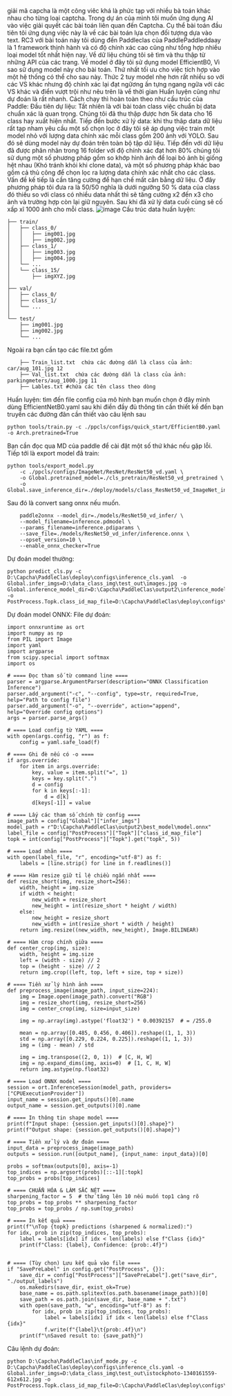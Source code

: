 giải mã capcha là một công viêc khá là phức tạp với nhiều bà toán khác nhau cho từng loại captcha. Trong dự án của mình tôi muốn ứng dụng AI vào việc giải quyết các bài toán liên quan đến Captcha. Cụ thể bài toán đầu tiên tôi ứng dụng việc này là về các bài toán lựa chọn đối tượng dựa vào text. RC3 với bài toán này tôi dùng đến Paddleclas của PaddlePaddleddaay là 1 framework thịnh hành và có độ chính xác cao cũng như tổng hợp nhiều loại model tốt nhất hiện nay.
Về dữ liệu chúng tôi sẽ tìm và thu thập từ những API của các trang. Về model ở đây tôi sử dụng model EfficientB0, Vì sao sử dụng model này cho bài toán. Thứ nhất tối ưu cho việc tích hợp vào một hệ thống có thể cho sau này. Thức 2 tuy model nhẹ hơn rất nhiều so với các VS khác nhưng độ chính xác lại đạt ngữơng ấn tựng ngang ngữa với các VS khác và điển vượt trội như nêu trên là về thời gian Huấn luyện cũng như dự đoán là rất nhanh.
Cách chạy thì hoàn toàn theo như cấu trúc của Paddle:
Đầu tiên dự liệu:
Tất nhiên là với bài toán class việc chuẩn bị data chuẩn xác là quan trọng. Chúng tôi đã thu thập được hơn 5k data cho 16 class hay xuất hiện nhất. Tiếp đến bước xử lý data: khi thu thâp data dữ liệu rất tạp nham yêu cầu một số chọn lọc ở đây tôi sẽ áp dụng việc train một model nhỏ với lượng data chính xác mỗi class gồm 200 ảnh với YOLO. Sau đó sẽ dùng model này dự đoán trên toàn bộ tập dữ liệu. Tiếp đến với dữ liệu đã được phân nhãn trong 16 folder với độ chính xác đạt hơn 80% chúng tôi sử dụng một số phương pháp gồm so khớp hình ảnh để loại bỏ ảnh bị giống hệt nhau (Khó tránh khỏi khi clone data), và một số phương pháp khác bao gồm cả thủ công để chọn lọc ra lượng data chính xác nhất cho các class. Vấn đề kế tiếp là cần tăng cường để hạn chế mất cân bằng dữ liệu. Ở đây phương pháp tôi đưa ra là 50/50 nghĩa là dưới ngưỡng 50 % data của class đó thiếu so với class có nhiều data nhất thì sẽ tăng cường x2 đến x3 cho ảnh và trường hợp còn lại giữ nguyên. Sau khi đã xử lý data cuối cùng sẽ cố xấp xĩ 1000 ảnh cho mỗi class.
![image](https://github.com/user-attachments/assets/d0a8e0d5-f6b0-43f8-a8c5-53a344f29ae4)
Cấu trúc data huấn luyện:
```dataset/
├── train/
│   ├── class_0/
│   │   ├── img001.jpg
│   │   ├── img002.jpg
│   ├── class_1/
│   │   ├── img003.jpg
│   │   ├── img004.jpg
│   └── ...
│   └── class_15/
│       ├── imgXYZ.jpg
│
├── val/
│   ├── class_0/
│   ├── class_1/
│   └── ...
│
└── test/
    ├── img001.jpg
    ├── img002.jpg
    └── ...
```
Ngoài ra bạn cần tạo các file.txt gồm
```
    ├── Train_list.txt  chứa các đường dẫn là class của ảnh: car/aug_101.jpg 12
    ├── Val_list.txt  chứa các đường dẫn là class của ảnh: parkingmeters/aug_1000.jpg 11
    ├── Lables.txt #chứa các tên class theo dòng
```

Huấn luyện:
tìm đến file config của mô hình bạn muốn chọn ở đây mình dùng EfficientNetB0.yaml 
sau khi điền đầy đủ thông tin cần thiết kế đến bạn truyền các đường đãn cần thiết vào câu lệnh sau 
```
python tools/train.py -c ./ppcls/configs/quick_start/EfficientB0.yaml -o Arch.pretrained=True
```
Bạn cần đọc qua MD của paddle để cài đặt một số thứ khác nếu gặp lỗi.
Tiếp tới là export model đã train:
```
python tools/export_model.py
    -c ./ppcls/configs/ImageNet/ResNet/ResNet50_vd.yaml \
    -o Global.pretrained_model=./cls_pretrain/ResNet50_vd_pretrained \
    -o Global.save_inference_dir=./deploy/models/class_ResNet50_vd_ImageNet_infer
```
Sau đó là convert sang onnx nếu muốn. 
```
    paddle2onnx --model_dir=./models/ResNet50_vd_infer/ \
    --model_filename=inference.pdmodel \
    --params_filename=inference.pdiparams \
    --save_file=./models/ResNet50_vd_infer/inference.onnx \
    --opset_version=10 \
    --enable_onnx_checker=True
```
Dự đoán model thường:
```
python predict_cls.py -c D:\Capcha\PaddleClas\deploy\configs\inference_cls.yaml  -o Global.infer_imgs=D:\data_class_img\test_out\images.jpg -o Global.inference_model_dir=D:\Capcha\PaddleClas\output2\inference_model -o PostProcess.Topk.class_id_map_file=D:\Capcha\PaddleClas\deploy\configs\labels.txt
```
Dự đoán model ONNX:
File dự đoán:
```
import onnxruntime as ort
import numpy as np
from PIL import Image
import yaml
import argparse
from scipy.special import softmax
import os

# ==== Đọc tham số từ command line ====
parser = argparse.ArgumentParser(description="ONNX Classification Inference")
parser.add_argument("-c", "--config", type=str, required=True, help="Path to config file")
parser.add_argument("-o", "--override", action="append", help="Override config options")
args = parser.parse_args()

# ==== Load config từ YAML ====
with open(args.config, "r") as f:
    config = yaml.safe_load(f)

# ==== Ghi đè nếu có -o ====
if args.override:
    for item in args.override:
        key, value = item.split("=", 1)
        keys = key.split(".")
        d = config
        for k in keys[:-1]:
            d = d[k]
        d[keys[-1]] = value

# ==== Lấy các tham số chính từ config ====
image_path = config["Global"]["infer_imgs"]
model_path = r"D:\Capcha\PaddleClas\output2\best_model\model.onnx"
label_file = config["PostProcess"]["Topk"]["class_id_map_file"]
topk = int(config["PostProcess"]["Topk"].get("topk", 5))

# ==== Load nhãn ====
with open(label_file, "r", encoding="utf-8") as f:
    labels = [line.strip() for line in f.readlines()]

# ==== Hàm resize giữ tỉ lệ chiều ngắn nhất ====
def resize_short(img, resize_short=256):
    width, height = img.size
    if width < height:
        new_width = resize_short
        new_height = int(resize_short * height / width)
    else:
        new_height = resize_short
        new_width = int(resize_short * width / height)
    return img.resize((new_width, new_height), Image.BILINEAR)

# ==== Hàm crop chính giữa ====
def center_crop(img, size):
    width, height = img.size
    left = (width - size) // 2
    top = (height - size) // 2
    return img.crop((left, top, left + size, top + size))

# ==== Tiền xử lý hình ảnh ====
def preprocess_image(image_path, input_size=224):
    img = Image.open(image_path).convert("RGB")
    img = resize_short(img, resize_short=256)
    img = center_crop(img, size=input_size)

    img = np.array(img).astype('float32') * 0.00392157  # = /255.0

    mean = np.array([0.485, 0.456, 0.406]).reshape((1, 1, 3))
    std = np.array([0.229, 0.224, 0.225]).reshape((1, 1, 3))
    img = (img - mean) / std

    img = img.transpose((2, 0, 1))  # [C, H, W]
    img = np.expand_dims(img, axis=0)  # [1, C, H, W]
    return img.astype(np.float32)

# ==== Load ONNX model ====
session = ort.InferenceSession(model_path, providers=["CPUExecutionProvider"])
input_name = session.get_inputs()[0].name
output_name = session.get_outputs()[0].name

# ==== In thông tin shape model ====
print(f"Input shape: {session.get_inputs()[0].shape}")
print(f"Output shape: {session.get_outputs()[0].shape}")

# ==== Tiền xử lý và dự đoán ====
input_data = preprocess_image(image_path)
outputs = session.run([output_name], {input_name: input_data})[0]

probs = softmax(outputs[0], axis=-1)
top_indices = np.argsort(probs)[::-1][:topk]
top_probs = probs[top_indices]

# ==== CHUẨN HÓA & LÀM SẮC NÉT ====
sharpening_factor = 5  # thử tăng lên 10 nếu muốn top1 càng rõ
top_probs = top_probs ** sharpening_factor
top_probs = top_probs / np.sum(top_probs)

# ==== In kết quả ====
print(f"\nTop {topk} predictions (sharpened & normalized):")
for idx, prob in zip(top_indices, top_probs):
    label = labels[idx] if idx < len(labels) else f"Class {idx}"
    print(f"Class: {label}, Confidence: {prob:.4f}")


# ==== (Tùy chọn) Lưu kết quả vào file ====
if "SavePreLabel" in config.get("PostProcess", {}):
    save_dir = config["PostProcess"]["SavePreLabel"].get("save_dir", "./output_labels")
    os.makedirs(save_dir, exist_ok=True)
    base_name = os.path.splitext(os.path.basename(image_path))[0]
    save_path = os.path.join(save_dir, base_name + ".txt")
    with open(save_path, "w", encoding="utf-8") as f:
        for idx, prob in zip(top_indices, top_probs):
            label = labels[idx] if idx < len(labels) else f"Class {idx}"
            f.write(f"{label}\t{prob:.4f}\n")
    print(f"\nSaved result to: {save_path}")
```
Câu lệnh dự đoán:
```
python D:\Capcha\PaddleClas\inf_mode.py -c D:\Capcha\PaddleClas\deploy\configs\inference_cls.yaml -o Global.infer_imgs=D:\data_class_img\test_out\istockphoto-1340161559-612x612.jpg -o PostProcess.Topk.class_id_map_file=D:\Capcha\PaddleClas\deploy\configs\labels.txt
```
